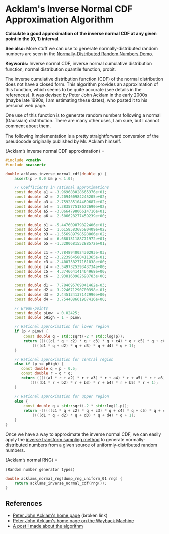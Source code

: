 # Acklam's Inverse Normal CDF Approximation Algorithm

**Calculate a good approximation of the inverse normal CDF at any given point in the (0, 1) interval.**

**See also:** More stuff we can use to generate normally-distributed random numbers are seen in the [Normally-Distributed Random Numbers Demo](../normally_distributed_random_numbers_demo.md).

**Keywords:** Inverse normal CDF, inverse normal cumulative distribution function, normal distribution quantile function, probit.

The inverse cumulative distribution function (CDF) of the normal distribution does not have a closed form. This algorithm provides an approximation of this function, which seems to be quite accurate (see details in the references). It was devised by Peter John Acklam in the early 2000s (maybe late 1990s, I am estimating these dates), who posted it to his personal web page.

One use of this function is to generate random numbers following a normal (Gaussian) distribution. There are many other uses, I am sure, but I cannot comment about them.

The following implementation is a pretty straightforward conversion of the pseudocode originally published by Mr. Acklam himself.

⟨Acklam’s inverse normal CDF approximation⟩ =
```C++
#include <cmath>
#include <cassert>

double acklams_inverse_normal_cdf(double p) {
    assert(p > 0.0 && p < 1.0);

    // Coefficients in rational approximations
    const double a1 = -3.969683028665376e+01;
    const double a2 =  2.209460984245205e+02;
    const double a3 = -2.759285104469687e+02;
    const double a4 =  1.383577518672690e+02;
    const double a5 = -3.066479806614716e+01;
    const double a6 =  2.506628277459239e+00;

    const double b1 = -5.447609879822406e+01;
    const double b2 =  1.615858368580409e+02;
    const double b3 = -1.556989798598866e+02;
    const double b4 =  6.680131188771972e+01;
    const double b5 = -1.328068155288572e+01;

    const double c1 = -7.784894002430293e-03;
    const double c2 = -3.223964580411365e-01;
    const double c3 = -2.400758277161838e+00;
    const double c4 = -2.549732539343734e+00;
    const double c5 =  4.374664141464968e+00;
    const double c6 =  2.938163982698783e+00;

    const double d1 =  7.784695709041462e-03;
    const double d2 =  3.224671290700398e-01;
    const double d3 =  2.445134137142996e+00;
    const double d4 =  3.754408661907416e+00;

    // Break-points
    const double pLow  = 0.02425;
    const double pHigh = 1 - pLow;

    // Rational approximation for lower region
    if (p < pLow) {
        const double q = std::sqrt(-2 * std::log(p));
        return (((((c1 * q + c2) * q + c3) * q + c4) * q + c5) * q + c6) /
            ((((d1 * q + d2) * q + d3) * q + d4) * q + 1);
    }

    // Rational approximation for central region
    else if (p <= pHigh) {
       const double q = p - 0.5;
       const double r = q * q;
       return (((((a1 * r + a2) * r + a3) * r + a4) * r + a5) * r + a6) * q /
           (((((b1 * r + b2) * r + b3) * r + b4) * r + b5) * r + 1);
    }

    // Rational approximation for upper region
    else {
        const double q = std::sqrt(-2 * std::log(1-p));
        return -(((((c1 * q + c2) * q + c3) * q + c4) * q + c5) * q + c6) /
            ((((d1 * q + d2) * q + d3) * q + d4) * q + 1);
    }
}
```

Once we have a way to approximate the inverse normal CDF, we can easily apply the [inverse transform sampling method](https://en.wikipedia.org/wiki/Inverse_transform_sampling) to generate normally-distributed numbers from a given source of uniformly-distributed random numbers.

⟨Acklam’s normal RNG⟩ =
```C++
⟨Random number generator types⟩

double acklams_normal_rng(dump_rng_uniform_01 rng) {
    return acklams_inverse_normal_cdf(rng());
}
```

## References

* [Peter John Acklam's home page](http://home.online.no/~pjacklam/notes/invnorm/) (broken link)
* [Peter John Acklam's home page on the Wayback Machine](https://web.archive.org/web/20151110174102/http://home.online.no/~pjacklam/notes/invnorm/)
* [A post I made about the algorithm](https://stackedboxes.org/2017/05/01/acklams-normal-quantile-function/)
